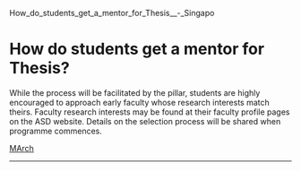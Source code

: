 How_do_students_get_a_mentor_for_Thesis__-_Singapo



How do students get a mentor for Thesis?
========================================

While the process will be facilitated by the pillar, students are highly encouraged to approach early faculty whose research interests match theirs. Faculty research interests may be found at their faculty profile pages on the ASD website. Details on the selection process will be shared when programme commences.

[MArch](https://www.sutd.edu.sg/tag/march/)

---

